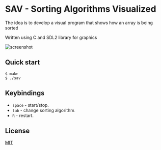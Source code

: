 # SAV - Sorting Algorithms Visualized

The idea is to develop a visual program that shows how an array is being sorted

Written using C and SDL2 library for graphics

![screenshot](https://user-images.githubusercontent.com/64109770/177228195-dd10ba72-31b1-4c26-a32f-0942d945f6f8.png)

## Quick start
```console
$ make
$ ./sav

```

## Keybindings

- `space` - start/stop.
- `tab` - change sorting algorithm.
- `R` - restart.

## License
[MIT](./LICENSE)
